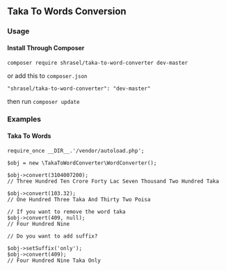 ## Taka To Words Conversion

### Usage

#### Install Through Composer
```
composer require shrasel/taka-to-word-converter dev-master
```
or add this to `composer.json`
```
"shrasel/taka-to-word-converter": "dev-master"
```
then run `composer update`

### Examples
#### Taka To Words

```
require_once __DIR__.'/vendor/autoload.php';

$obj = new \TakaToWordConverter\WordConverter();
```
```
$obj->convert(3104007200); 
// Three Hundred Ten Crore Forty Lac Seven Thousand Two Hundred Taka
```
```
$obj->convert(103.32);
// One Hundred Three Taka And Thirty Two Poisa
```
```
// If you want to remove the word taka 
$obj->convert(409, null);
// Four Hundred Nine
```
```
// Do you want to add suffix?

$obj->setSuffix('only');
$obj->convert(409);
// Four Hundred Nine Taka Only
```